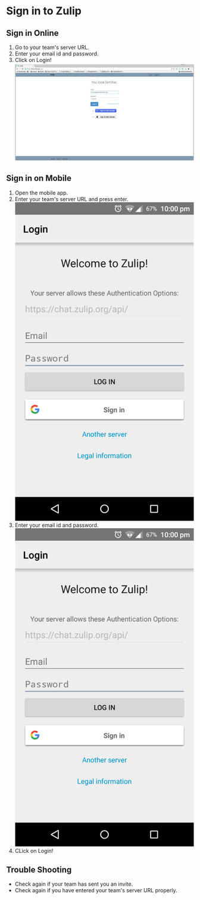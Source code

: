 # Sign in to Zulip
## Sign in Online
1. Go to your team's server URL.
2. Enter your email id and password.
3. Click on Login!
![Login page](/static/images/help/online-login-page.png)
## Sign in on Mobile
1. Open the mobile app.
2. Enter your team's server URL and press enter.
![Enter team server URL page](/static/images/help/mobile-team-server-login-page.png)
3. Enter your email id and password.
![Mobile login page](/static/images/help/mobile-user-login-page.png)
4. CLick on Login!

## Trouble Shooting
* Check again if your team has sent you an invite.
* Check again if you have entered your team's server URL properly.
